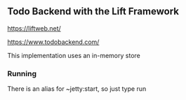 ## Todo Backend with the Lift Framework
https://liftweb.net/

https://www.todobackend.com/

This implementation uses an in-memory store

### Running

There is an alias for ~jetty:start, so just type run

